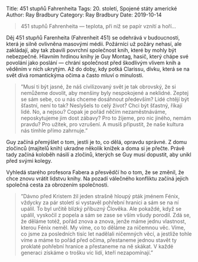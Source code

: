 Title: 451 stupňů Fahrenheita
Tags: 20. století, Spojené státy americké
Author: Ray Bradbury
Category: Ray Bradbury
Date: 2019-10-14


> 451 stupňů Fahrenheita — teplota, při níž se papír vznítí a hoří…

Děj 451 stupňů Farenheita (Fahrenheit 451) se odehrává v budoucnosti, která je silně ovlivněna masovými médii. Požárníci už požáry nehasí, ale zakládají, aby tak zbavili povrchní společnost knih, které by mohly být nebezpečné. Hlavním hrdinou knihy je Guy Montag, hasič, který chápe své povolání jako poslání — chrání společnost před škodlivým vlivem knih a věděním v nich ukrytým. Až do doby, kdy potká Clarissu, dívku, která se na svět dívá romantickýma očima a často mluví o minulosti.


> ”Musí ti být jasné, že náš civilizovaný svět je tak obrovský, že si nemůžeme dovolit, aby menšiny byly nespokojené a neklidné. Zeptej se sám sebe, co u nás chceme dosáhnout především? Lidé chtějí být šťastní, není to tak? Neslyšels to celý život? Chci být šťastný, říkají lidé. No, a nejsou? Copak je pořád něčím nezaměstnáváme, neposkytujeme jim dost zábavy? Pro to žijeme, pro nic jiného, nemám pravdu? Pro užitek, pro vzrušení. A musíš připustit, že naše kultura nás tímhle přímo zahrnuje.”

Guy začíná přemýšlet o tom, jestli je to, co dělá, opravdu správné. Z domu zločinců (majitelů knih) ukradne několik knížek a doma si je přečte. Právě tady začíná koloběh násilí a zločinů, kterých se Guy musí dopustit, aby unikl před svými kolegy.

Vyhledá starého profesora Fabera a přesvědčí ho o tom, že se změnil, že chce znovu vrátit lidstvu knihy. Na pozadí válečného konfliktu začíná jejich společná cesta za obrozením společnosti.


> ”Dávno před Kristem žil jeden strašně hloupý pták jménem Fénix, vždycky za pár století si vystavěl pohřební hranici a sám se na ní upálil. To byl určitě blízký příbuzný Člověka. Ale pokaždé, když se upálil, vyskočil z popela a sám se zase se vším všudy porodil. Zdá se, že děláme totéž, pořád znova a znova, jenže máme jednu vlastnost, kterou Fénix neměl. My víme, co to děláme za ničemnou věc. Víme, co jsme za posledních tisíc let nadělali ničemných věcí, a jestliže tohle víme a máme to pořád před očima, přestaneme jednou stavět ty proklaté pohřební hranice a přestaneme na ně skákat. V každé generaci získáme o trošku víc lidí, kteří nezapomínají.”

